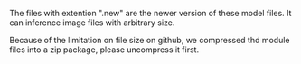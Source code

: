 The files with extention ".new" are  the newer version of these model files.
It can inference image files with arbitrary size.


Because of the limitation on file size on github, we compressed thd module files into a zip package, please uncompress it first.

